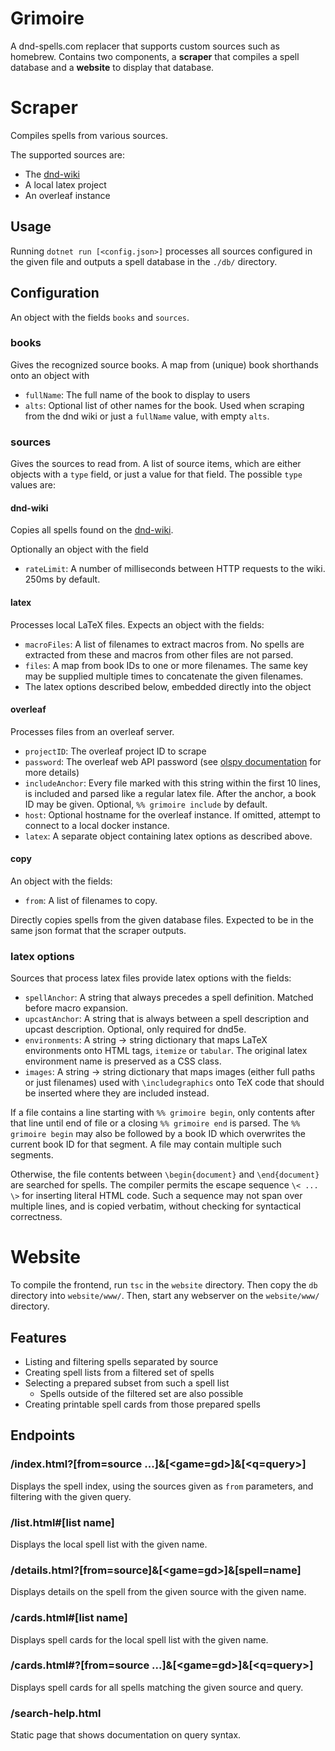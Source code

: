 # Grimoire
A dnd-spells.com replacer that supports custom sources such as homebrew.
Contains two components, a **scraper** that compiles a spell database and a **website** to display that database.

# Scraper
Compiles spells from various sources.

The supported sources are:
- The [dnd-wiki](http://http://dnd5e.wikidot.com/)
- A local latex project
- An overleaf instance

## Usage
Running `dotnet run [<config.json>]` processes all sources configured in the given file and outputs a spell database in the `./db/` directory.

## Configuration
An object with the fields `books` and `sources`.

### books
Gives the recognized source books. A map from (unique) book shorthands onto an object with
- `fullName`: The full name of the book to display to users
- `alts`: Optional list of other names for the book. Used when scraping from the dnd wiki
or just a `fullName` value, with empty `alts`.

### sources
Gives the sources to read from.
A list of source items, which are either objects with a `type` field, or just a value for that field.
The possible `type` values are:

#### dnd-wiki
Copies all spells found on the [dnd-wiki](http://http://dnd5e.wikidot.com/).

Optionally an object with the field
- `rateLimit`: A number of milliseconds between HTTP requests to the wiki. 250ms by default. 

#### latex
Processes local LaTeX files.
Expects an object with the fields:
- `macroFiles`: A list of filenames to extract macros from.
	No spells are extracted from these and macros from other files are not parsed.
- `files`: A map from book IDs to one or more filenames. The same key may be supplied multiple times to concatenate the given filenames.
- The latex options described below, embedded directly into the object

#### overleaf
Processes files from an overleaf server.

- `projectID`: The overleaf project ID to scrape
- `password`: The overleaf web API password (see [olspy documentation](https://github.com/loglob/olspy) for more details)
- `includeAnchor`: Every file marked with this string within the first 10 lines, is included and parsed like a regular latex file.
After the anchor, a book ID may be given.
Optional, `%% grimoire include` by default.
- `host`: Optional hostname for the overleaf instance.
	If omitted, attempt to connect to a local docker instance.
- `latex`: A separate object containing latex options as described above.

#### copy
An object with the fields:
- `from`: A list of filenames to copy.

Directly copies spells from the given database files.
Expected to be in the same json format that the scraper outputs.


### latex options
Sources that process latex files provide latex options with the fields:
- `spellAnchor`: A string that always precedes a spell definition. Matched before macro expansion.
- `upcastAnchor`: A string that is always between a spell description and upcast description. Optional, only required for dnd5e.
- `environments`: A string -> string dictionary that maps LaTeX environments onto HTML tags, `itemize` or `tabular`. The original latex environment name is preserved as a CSS class.
- `images`: A string -> string dictionary that maps images (either full paths or just filenames) used with `\includegraphics` onto TeX code that should be inserted where they are included instead.

If a file contains a line starting with `%% grimoire begin`, only contents after that line until end of file or a closing `%% grimoire end` is parsed.
The `%% grimoire begin` may also be followed by a book ID which overwrites the current book ID for that segment.
A file may contain multiple such segments.

Otherwise, the file contents between `\begin{document}` and `\end{document}` are searched for spells.
The compiler permits the escape sequence `\< ... \>` for inserting literal HTML code.
Such a sequence may not span over multiple lines, and is copied verbatim, without checking for syntactical correctness.


# Website
To compile the frontend, run `tsc` in the `website` directory.
Then copy the `db` directory into `website/www/`.
Then, start any webserver on the `website/www/` directory.

## Features
- Listing and filtering spells separated by source
- Creating spell lists from a filtered set of spells
- Selecting a prepared subset from such a spell list
	- Spells outside of the filtered set are also possible
- Creating printable spell cards from those prepared spells

## Endpoints
### /index.html?\[from=source ...]&\[<game=gd>]&\[<q=query>]
Displays the spell index, using the sources given as `from` parameters, and filtering with the given query.

### /list.html#\[list name]
Displays the local spell list with the given name.

### /details.html?\[from=source]&\[<game=gd>]&\[spell=name]
Displays details on the spell from the given source with the given name.

### /cards.html#\[list name]
Displays spell cards for the local spell list with the given name.

### /cards.html#?\[from=source ...]&\[<game=gd>]&\[<q=query>]
Displays spell cards for all spells matching the given source and query.

### /search-help.html
Static page that shows documentation on query syntax.